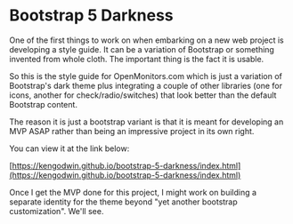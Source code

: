 # Bootstrap 5 Darkness

One of the first things to work on when embarking on a new web project is developing a style guide. It can be a variation of Bootstrap or something invented from whole cloth. The important thing is the fact it is usable.

So this is the style guide for OpenMonitors.com which is just a variation of Bootstrap's dark theme plus integrating a couple of other libraries (one for icons, another for check/radio/switches) that look better than the default Bootstrap content.

The reason it is just a bootstrap variant is that it is meant for developing an MVP ASAP rather than being an impressive project in its own right.

You can view it at the link below:

[https://kengodwin.github.io/bootstrap-5-darkness/index.html](https://kengodwin.github.io/bootstrap-5-darkness/index.html)

Once I get the MVP done for this project, I might work on building a separate identity for the theme beyond "yet another bootstrap customization". We'll see.